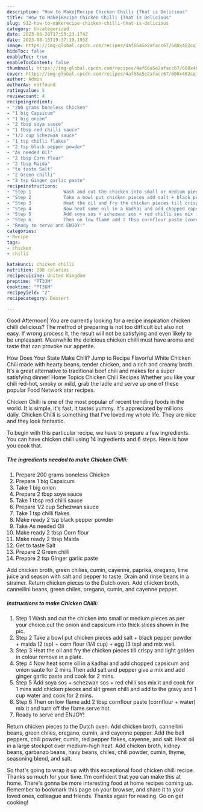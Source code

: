 ```yaml
---
description: "How to Make|Recipe Chicken Chilli {That is Delicious"
title: "How to Make|Recipe Chicken Chilli {That is Delicious"
slug: 912-how-to-makerecipe-chicken-chilli-that-is-delicious
category: Uncategorized
date: 2023-06-20T17:55:23.174Z
date: 2023-08-15T19:37:19.193Z
image: https://img-global.cpcdn.com/recipes/4af66a5e2afacc67/680x482cq70/chicken-chilli-recipe-main-photo.jpg
hideToc: false
enableToc: true
enableTocContent: false
thumbnail: https://img-global.cpcdn.com/recipes/4af66a5e2afacc67/680x482cq70/chicken-chilli-recipe-main-photo.jpg
cover: https://img-global.cpcdn.com/recipes/4af66a5e2afacc67/680x482cq70/chicken-chilli-recipe-main-photo.jpg
author: Admin
authorAv: notfound
ratingvalue: 5
reviewcount: 4
recipeingredient:
- "200 grams boneless Chicken"
- "1 big Capsicum"
- "1 big onion"
- "2 tbsp soya sauce"
- "1 tbsp red chilli sauce"
- "1/2 cup Schezwan sauce"
- "1 tsp chilli flakes"
- "2 tsp black pepper powder"
- "As needed Oil"
- "2 tbsp Corn flour"
- "2 tbsp Maida"
- "to taste Salt"
- "2 Green chilli"
- "2 tsp Ginger garlic paste"
recipeinstructions:
- "Step 1            Wash and cut the chicken into small or medium pieces as per your choice.cut the onion and capsicum into thick slices shown in the pic."
- "Step 2            Take a bowl put chicken pieces add salt + black pepper powder + maida (2 tsp) + corn flour (1/4 cup) + egg (3 tsp) and mix well."
- "Step 3            Heat the oil and fry the chicken pieces till crispy and light golden in colour remove in a plate."
- "Step 4            Now heat some oil in a kadhai and add chopped capsicum and onion saute for 2 mins.Then add salt and pepper give a mix and add ginger garlic paste and cook for 2 mins."
- "Step 5            Add soya sos + schezwan sos + red chilli sos mix it and cook for 1 mins add chicken pieces and slit green chilli and add to the gravy and 1 cup water and cook for 2 mins."
- "Step 6            Then on low flame add 2 tbsp cornflour paste (cornflour + water) mix it and turn off the flame.serve hot."
- "Ready to serve and ENJOY!"
categories:
- Recipe
tags:
- chicken
- chilli

katakunci: chicken chilli 
nutrition: 288 calories
recipecuisine: United Kingdom
preptime: "PT33M"
cooktime: "PT36M"
recipeyield: "2"
recipecategory: Dessert

---
```



Good Afternoon| You are currently looking for a recipe inspiration chicken chilli delicious? The method of preparing is not too difficult but also not easy. If wrong process it, the result will not be satisfying and even likely to be unpleasant. Meanwhile the delicious chicken chilli must have aroma and taste that can provoke our appetite.





How Does Your State Make Chili? Jump to Recipe Flavorful White Chicken Chili made with hearty beans, tender chicken, and a rich and creamy broth. It&#39;s a great alternative to traditional beef chili and makes for a super satisfying dinner! Home Topics Chicken Chili Recipes Whether you like your chili red-hot, smoky or mild, grab the ladle and serve up one of these popular Food Network star recipes.

Chicken Chilli is one of the most popular of recent trending foods in the world. It is simple, it's fast, it tastes yummy. It's appreciated by millions daily. Chicken Chilli is something that I've loved my whole life. They are nice and they look fantastic.


To begin with this particular recipe, we have to prepare a few ingredients. You can have chicken chilli using 14 ingredients and 6 steps. Here is how you cook that.

<!--inarticleads1-->

##### The ingredients needed to make Chicken Chilli:

1. Prepare 200 grams boneless Chicken
1. Prepare 1 big Capsicum
1. Take 1 big onion
1. Prepare 2 tbsp soya sauce
1. Take 1 tbsp red chilli sauce
1. Prepare 1/2 cup Schezwan sauce
1. Take 1 tsp chilli flakes
1. Make ready 2 tsp black pepper powder
1. Take As needed Oil
1. Make ready 2 tbsp Corn flour
1. Make ready 2 tbsp Maida
1. Get to taste Salt
1. Prepare 2 Green chilli
1. Prepare 2 tsp Ginger garlic paste


Add chicken broth, green chilies, cumin, cayenne, paprika, oregano, lime juice and season with salt and pepper to taste. Drain and rinse beans in a strainer. Return chicken pieces to the Dutch oven. Add chicken broth, cannellini beans, green chiles, oregano, cumin, and cayenne pepper. 

<!--inarticleads2-->

##### Instructions to make Chicken Chilli:

1. Step 1            Wash and cut the chicken into small or medium pieces as per your choice.cut the onion and capsicum into thick slices shown in the pic.
1. Step 2            Take a bowl put chicken pieces add salt + black pepper powder + maida (2 tsp) + corn flour (1/4 cup) + egg (3 tsp) and mix well.
1. Step 3            Heat the oil and fry the chicken pieces till crispy and light golden in colour remove in a plate.
1. Step 4            Now heat some oil in a kadhai and add chopped capsicum and onion saute for 2 mins.Then add salt and pepper give a mix and add ginger garlic paste and cook for 2 mins.
1. Step 5            Add soya sos + schezwan sos + red chilli sos mix it and cook for 1 mins add chicken pieces and slit green chilli and add to the gravy and 1 cup water and cook for 2 mins.
1. Step 6            Then on low flame add 2 tbsp cornflour paste (cornflour + water) mix it and turn off the flame.serve hot.
1. Ready to serve and ENJOY!

Return chicken pieces to the Dutch oven. Add chicken broth, cannellini beans, green chiles, oregano, cumin, and cayenne pepper. Add the bell peppers, chili powder, cumin, red pepper flakes, cayenne, and salt. Heat oil in a large stockpot over medium-high heat. Add chicken broth, kidney beans, garbanzo beans, navy beans, chiles, chili powder, cumin, thyme, seasoning blend, and salt. 

So that's going to wrap it up with this exceptional food chicken chilli recipe. Thanks so much for your time. I'm confident that you can make this at home. There's gonna be more interesting food at home recipes coming up. Remember to bookmark this page on your browser, and share it to your loved ones, colleague and friends. Thanks again for reading. Go on get cooking!
